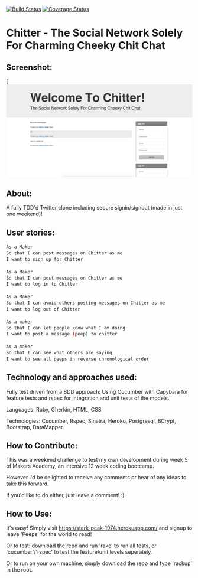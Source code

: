 [![Build Status](https://travis-ci.org/DanBlakeman/chitter-challenge.svg)](https://travis-ci.org/DanBlakeman/chitter-challenge)
[![Coverage Status](https://coveralls.io/repos/DanBlakeman/chitter-challenge/badge.svg)](https://coveralls.io/r/DanBlakeman/chitter-challenge)


Chitter - The Social Network Solely For Charming Cheeky Chit Chat
=================

Screenshot:
-------

[![Chitter Challenge](./app/public/images/screenshot.png)

About:
-------

A fully TDD'd Twitter clone including secure signin/signout (made in just one weekend)!

User stories:
-------

```sh
As a Maker
So that I can post messages on Chitter as me
I want to sign up for Chitter

As a Maker
So that I can post messages on Chitter as me
I want to log in to Chitter

As a Maker
So that I can avoid others posting messages on Chitter as me
I want to log out of Chitter

As a maker
So that I can let people know what I am doing
I want to post a message (peep) to chitter

As a maker
So that I can see what others are saying
I want to see all peeps in reverse chronological order
```

Technology and approaches used:
------

Fully test driven from a BDD approach: Using Cucumber with Capybara for feature tests and rspec for integration and unit tests of the models.

Languages: Ruby, Gherkin, HTML, CSS

Technologies: Cucumber, Rspec, Sinatra, Heroku, Postgresql, BCrypt, Bootstrap, DataMapper


How to Contribute:
-----

This was a weekend challenge to test my own development during week 5 of Makers Academy, an intensive 12 week coding bootcamp.

However i'd be delighted to receive any comments or hear of any ideas to take this forward.

If you'd like to do either, just leave a comment! :)

How to Use:
-----

It's easy! Simply visit https://stark-peak-1974.herokuapp.com/ and signup to leave 'Peeps' for the world to read!

Or to test: download the repo and run 'rake' to run all tests, or 'cucumber'/'rspec' to test the feature/unit levels seperately.

Or to run on your own machine, simply download the repo and type 'rackup' in the root.
